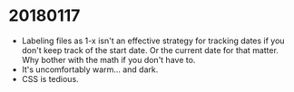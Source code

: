 # 20180117

* Labeling files as 1-x isn't an effective strategy for tracking dates if you don't keep track of the start date. Or the current date for that matter. Why bother with the math if you don't have to.
* It's uncomfortably warm... and dark.
* CSS is tedious. 